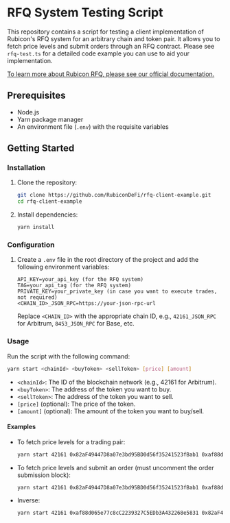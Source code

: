 # RFQ System Testing Script

This repository contains a script for testing a client implementation of Rubicon's RFQ system for an arbitrary chain and token pair. It allows you to fetch price levels and submit orders through an RFQ contract. Please see `rfq-test.ts` for a detailed code example you can use to aid your implementation.

[To learn more about Rubicon RFQ, please see our official documentation.](https://docs.rubicon.finance/rubiconRfq)

## Prerequisites

- Node.js
- Yarn package manager
- An environment file (`.env`) with the requisite variables

## Getting Started

### Installation

1. Clone the repository:
   ```bash
   git clone https://github.com/RubiconDeFi/rfq-client-example.git
   cd rfq-client-example
   ```

2. Install dependencies:
   ```bash
   yarn install
   ```

### Configuration

1. Create a `.env` file in the root directory of the project and add the following environment variables:

   ```plaintext
   API_KEY=your_api_key (for the RFQ system)
   TAG=your_api_tag (for the RFQ system)
   PRIVATE_KEY=your_private_key (in case you want to execute trades, not required)
   <CHAIN_ID>_JSON_RPC=https://your-json-rpc-url
   ```

   Replace `<CHAIN_ID>` with the appropriate chain ID, e.g., `42161_JSON_RPC` for Arbitrum, `8453_JSON_RPC` for Base, etc.

### Usage

Run the script with the following command:

```bash
yarn start <chainId> <buyToken> <sellToken> [price] [amount]
```

- `<chainId>`: The ID of the blockchain network (e.g., 42161 for Arbitrum).
- `<buyToken>`: The address of the token you want to buy.
- `<sellToken>`: The address of the token you want to sell.
- `[price]` (optional): The price of the token.
- `[amount]` (optional): The amount of the token you want to buy/sell.

#### Examples

- To fetch price levels for a trading pair:
  ```bash
  yarn start 42161 0x82aF49447D8a07e3bd95BD0d56f35241523fBab1 0xaf88d065e77c8cC2239327C5EDb3A432268e5831
  ```

- To fetch price levels and submit an order (must uncomment the order submission block):
  ```bash
  yarn start 42161 0x82aF49447D8a07e3bd95BD0d56f35241523fBab1 0xaf88d065e77c8cC2239327C5EDb3A432268e5831 3400 0.1
  ```

- Inverse:
  ```bash
  yarn start 42161 0xaf88d065e77c8cC2239327C5EDb3A432268e5831 0x82aF49447D8a07e3bd95BD0d56f35241523fBab1 0.0003125 500
  ```